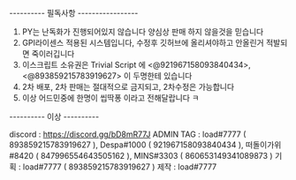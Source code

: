 ---------- 필독사항 -----------------

1. PY는 난독화가 진행되어있지 않습니다 양심상 판매 하지 않을것을 믿습니다
2. GPI라이센스 적용된 시스템입니다, 수정후 깃허브에 올리셔야하고 안올린거 적발되면 죽이러깁니다
3. 이스크립트 소유권은 Trivial Script 에 <@921967158093840434>, <@893859215783919627> 이 두명한테 있습니다
4. 2차 배포, 2차 판매는 절대적으로 금지되고, 2차수정은 가능합니다
5. 이상 어드민중에 한명이 씹딱퐁 이라고 전해달랍니다 ㅋ

---------- 이상 ----------

discord : https://discord.gg/bD8mR77J
ADMIN TAG : load#7777 ( 893859215783919627 ), Despa#1000 ( 921967158093840434 ), 떠돌이가위#8420 ( 847996554643505162 ), MINS#3303 ( 860653149341089873 ) 
기획 : load#7777 ( 893859215783919627 )
제작 : load#7777
